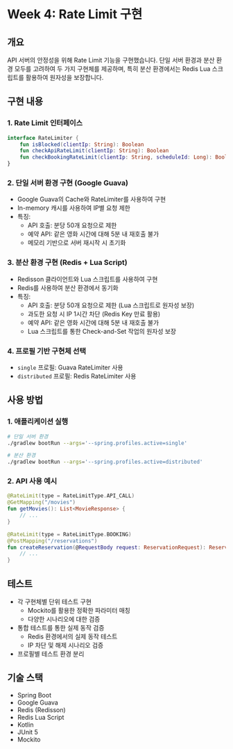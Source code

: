 # Week 4: Rate Limit 구현

## 개요
API 서버의 안정성을 위해 Rate Limit 기능을 구현했습니다. 단일 서버 환경과 분산 환경 모두를 고려하여 두 가지 구현체를 제공하며, 특히 분산 환경에서는 Redis Lua 스크립트를 활용하여 원자성을 보장합니다.

## 구현 내용

### 1. Rate Limit 인터페이스
```kotlin
interface RateLimiter {
    fun isBlocked(clientIp: String): Boolean
    fun checkApiRateLimit(clientIp: String): Boolean
    fun checkBookingRateLimit(clientIp: String, scheduleId: Long): Boolean
}
```

### 2. 단일 서버 환경 구현 (Google Guava)
- Google Guava의 Cache와 RateLimiter를 사용하여 구현
- In-memory 캐시를 사용하여 IP별 요청 제한
- 특징:
  - API 호출: 분당 50개 요청으로 제한
  - 예약 API: 같은 영화 시간에 대해 5분 내 재호출 불가
  - 메모리 기반으로 서버 재시작 시 초기화

### 3. 분산 환경 구현 (Redis + Lua Script)
- Redisson 클라이언트와 Lua 스크립트를 사용하여 구현
- Redis를 사용하여 분산 환경에서 동기화
- 특징:
  - API 호출: 분당 50개 요청으로 제한 (Lua 스크립트로 원자성 보장)
  - 과도한 요청 시 IP 1시간 차단 (Redis Key 만료 활용)
  - 예약 API: 같은 영화 시간에 대해 5분 내 재호출 불가
  - Lua 스크립트를 통한 Check-and-Set 작업의 원자성 보장

### 4. 프로필 기반 구현체 선택
- `single` 프로필: Guava RateLimiter 사용
- `distributed` 프로필: Redis RateLimiter 사용

## 사용 방법

### 1. 애플리케이션 실행
```bash
# 단일 서버 환경
./gradlew bootRun --args='--spring.profiles.active=single'

# 분산 환경
./gradlew bootRun --args='--spring.profiles.active=distributed'
```

### 2. API 사용 예시
```kotlin
@RateLimit(type = RateLimitType.API_CALL)
@GetMapping("/movies")
fun getMovies(): List<MovieResponse> {
    // ...
}

@RateLimit(type = RateLimitType.BOOKING)
@PostMapping("/reservations")
fun createReservation(@RequestBody request: ReservationRequest): ReservationResponse {
    // ...
}
```

## 테스트
- 각 구현체별 단위 테스트 구현
  - Mockito를 활용한 정확한 파라미터 매칭
  - 다양한 시나리오에 대한 검증
- 통합 테스트를 통한 실제 동작 검증
  - Redis 환경에서의 실제 동작 테스트
  - IP 차단 및 해제 시나리오 검증
- 프로필별 테스트 환경 분리

## 기술 스택
- Spring Boot
- Google Guava
- Redis (Redisson)
- Redis Lua Script
- Kotlin
- JUnit 5
- Mockito 